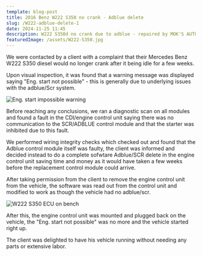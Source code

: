 ```yaml
---
template: blog-post
title: 2016 Benz W222 S350 no crank - Adblue delete
slug: /W222-adblue-delete-1
date: 2024-11-25 11:45
description: W222 S350d no crank due to adblue - repaired by MOK'S AUTO by performing a software delete
featuredImage: /assets/W222-S350.jpg
---
```


We were contacted by a client with a complaint that their Mercedes Benz W222 S350 diesel would no longer crank after it being idle for a few weeks.

Upon visual inspection, it was found that a warning message was displayed saying "Eng. start not possible" - this is generally due to underlying issues with the adblue/Scr system.

![Eng. start impossible warning](/assets/Engstartnotpossible.jpg "Demo Picture of the Eng. start not possible warning in cluster ")

Before reaching any conclusions, we ran a diagnostic scan on all modules and found a fault in the CDI/engine control unit saying there was no communication to the SCR/ADBLUE control module and that the starter was inhibited due to this fault.

We performed wiring integrity checks which checked out and found that the Adblue control module itself was faulty, the client was informed and decided instead to do a complete sofwtare Adblue/SCR delete in the engine control unit saving time and money as it would have taken a few weeks before the replacement control module could arrive.

After taking permission from the client to remove the engine control unit from the vehicle, the software was read out from the control unit and modified to work as though the vehicle had no adblue/scr.

![W222 S350 ECU on bench](/assets/W222-S350-EDC-BENCH.jpg "Picture of the S350 ECU on bench")

After this, the engine control unit was mounted and plugged back on the vehicle, the "Eng. start not possible" was no more and the vehicle started right up.

The client was delighted to have his vehicle running without needing any parts or extensive labor. 